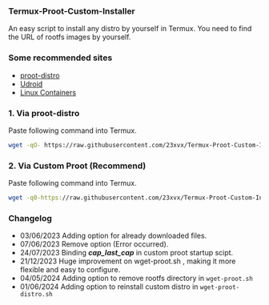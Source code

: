 ### Termux-Proot-Custom-Installer
 An easy script to install any distro by yourself in Termux.
 You need to find the URL of rootfs images by yourself.

### Some recommended sites
 - [proot-distro](https://github.com/termux/proot-distro)
 - [Udroid](https://github.com/RandomCoderOrg/ubuntu-on-android)
 - [Linux Containers](https://images.linuxcontainers.org)

### 1. Via proot-distro
Paste following command into Termux.
```bash
wget -qO- https://raw.githubusercontent.com/23xvx/Termux-Proot-Custom-Installer/main/wget-proot-distro.sh | sh
```
### 2. Via Custom Proot (Recommend)
Paste following command into Termux.
``` bash
wget -q0-https://raw.githubusercontent.com/23xvx/Termux-Proot-Custom-Installer/main/wget-proot.sh | sh
```

### Changelog
- 03/06/2023 Adding option for already downloaded files.<br>
- 07/06/2023 Remove option (Error occurred).<br>
- 24/07/2023 Binding ***cap_last_cap*** in custom proot startup scipt.<br>
- 21/12/2023 Huge improvement on wget-proot.sh , making it more flexible and easy to configure.<br>
- 04/05/2024 Adding option to remove rootfs directory in `wget-proot.sh`
- 01/06/2024 Adding option to reinstall custom distro in `wget-proot-distro.sh`

